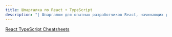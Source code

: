 ```yaml
---
title: Шпаргалка по React + TypeScript
description: "| Шпаргалки для опытных разработчиков React, начинающих работать с TypeScript"
---
```


[React TypeScript Cheatsheets](https://react-typescript-cheatsheet.netlify.app/)
